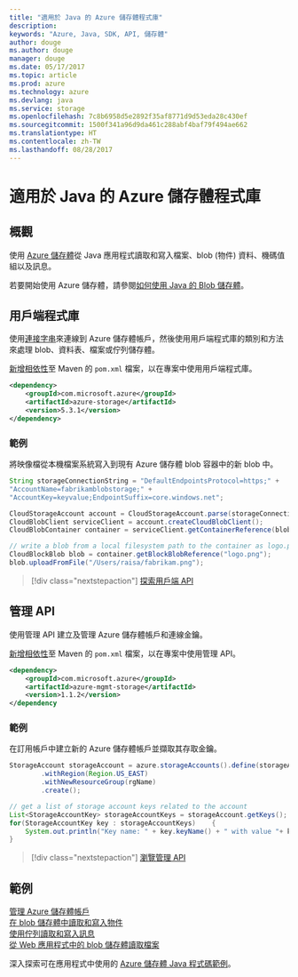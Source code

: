 ```yaml
---
title: "適用於 Java 的 Azure 儲存體程式庫"
description: 
keywords: "Azure, Java, SDK, API, 儲存體"
author: douge
ms.author: douge
manager: douge
ms.date: 05/17/2017
ms.topic: article
ms.prod: azure
ms.technology: azure
ms.devlang: java
ms.service: storage
ms.openlocfilehash: 7c8b6958d5e2892f35af8771d9d53eda28c430ef
ms.sourcegitcommit: 1500f341a96d9da461c288abf4baf79f494ae662
ms.translationtype: HT
ms.contentlocale: zh-TW
ms.lasthandoff: 08/28/2017
---
```

# <a name="azure-storage-libraries-for-java"></a>適用於 Java 的 Azure 儲存體程式庫

## <a name="overview"></a>概觀

使用 [Azure 儲存體](/azure/storage/storage-introduction)從 Java 應用程式讀取和寫入檔案、blob (物件) 資料、機碼值組以及訊息。

若要開始使用 Azure 儲存體，請參閱[如何使用 Java 的 Blob 儲存體](/azure/storage/storage-java-how-to-use-blob-storage)。

## <a name="client-library"></a>用戶端程式庫

使用[連接字串](/azure/storage/storage-create-storage-account#manage-your-storage-account)來連線到 Azure 儲存體帳戶，然後使用用戶端程式庫的類別和方法來處理 blob、資料表、檔案或佇列儲存體。 

[新增相依性](https://maven.apache.org/guides/getting-started/index.html#How_do_I_use_external_dependencies)至 Maven 的 `pom.xml` 檔案，以在專案中使用用戶端程式庫。   

```XML
<dependency>
    <groupId>com.microsoft.azure</groupId>
    <artifactId>azure-storage</artifactId>
    <version>5.3.1</version>
</dependency>
```   

### <a name="example"></a>範例

將映像檔從本機檔案系統寫入到現有 Azure 儲存體 blob 容器中的新 blob 中。


```java
String storageConnectionString = "DefaultEndpointsProtocol=https;" + 
"AccountName=fabrikamblobstorage;" + 
"AccountKey=keyvalue;EndpointSuffix=core.windows.net";

CloudStorageAccount account = CloudStorageAccount.parse(storageConnectionString);
CloudBlobClient serviceClient = account.createCloudBlobClient();
CloudBlobContainer container = serviceClient.getContainerReference(blobContainer);

// write a blob from a local filesystem path to the container as logo.png
CloudBlockBlob blob = container.getBlockBlobReference("logo.png");
blob.uploadFromFile("/Users/raisa/fabrikam.png");
```

> [!div class="nextstepaction"]
> [探索用戶端 API](/java/api/overview/azure/storage/clientlibrary)

## <a name="management-api"></a>管理 API

使用管理 API 建立及管理 Azure 儲存體帳戶和連線金鑰。

[新增相依性](https://maven.apache.org/guides/getting-started/index.html#How_do_I_use_external_dependencies)至 Maven 的 `pom.xml` 檔案，以在專案中使用管理 API。  

```XML
<dependency>
    <groupId>com.microsoft.azure</groupId>
    <artifactId>azure-mgmt-storage</artifactId>
    <version>1.1.2</version>
</dependency
```   

### <a name="example"></a>範例

在訂用帳戶中建立新的 Azure 儲存體帳戶並擷取其存取金鑰。

```java
StorageAccount storageAccount = azure.storageAccounts().define(storageAccountName)
        .withRegion(Region.US_EAST)
        .withNewResourceGroup(rgName)
        .create();

// get a list of storage account keys related to the account
List<StorageAccountKey> storageAccountKeys = storageAccount.getKeys();
for(StorageAccountKey key : storageAccountKeys)    {
    System.out.println("Key name: " + key.keyName() + " with value "+ key.value());
}
```

> [!div class="nextstepaction"]
> [瀏覽管理 API](/java/api/overview/azure/storage/managementapi)


## <a name="samples"></a>範例

[管理 Azure 儲存體帳戶](../docs-ref-conceptual/java-sdk-manage-storage-accounts.md)    
[在 blob 儲存體中讀取和寫入物件](https://github.com/Azure-Samples/storage-blob-java-getting-started)   
[使用佇列讀取和寫入訊息](https://github.com/Azure-Samples/storage-queue-java-getting-started)   
[從 Web 應用程式中的 blob 儲存體讀取檔案](https://github.com/Azure-Samples/app-service-java-manage-storage-connections-for-web-apps-on-linux)

深入探索可在應用程式中使用的 [Azure 儲存體 Java 程式碼範例](https://azure.microsoft.com/resources/samples/?platform=java&term=storage)。